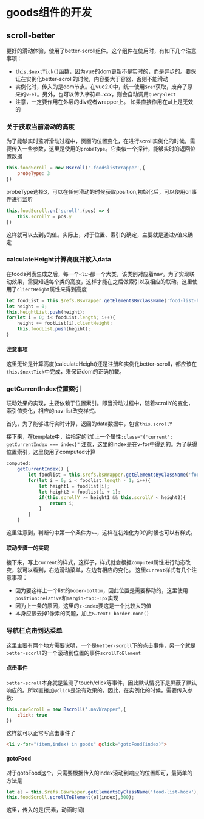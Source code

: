 # goods组件的开发

## scroll-better
更好的滑动体验，使用了better-scroll组件。这个组件在使用时，有如下几个注意事项：

- `this.$nextTick()`函数，因为vue的dom更新不是实时的，而是异步的。要保证在实例化better-scroll的时候，内容要大于容器，否则不能滑动
- 实例化时，传入的是dom节点。在vue2.0中，统一使用`$ref`获取，废弃了原来的`v-el`。另外，也可以传入字符串`.xxx`，则会自动调用`querySlect`
- 注意，一定要作用在外层的div或者wrapper上。 如果直接作用在ul上是无效的

### 关于获取当前滑动的高度
为了能够实时监听滑动过程中，页面的位置变化，在进行scroll实例化的时候，需要传入一些参数，这里是使用的`probeType`。它类似一个探针，能够实时的返回位置数据
```javascript
this.foodScroll = new Bscroll('.foodslistWrapper',{
    probeType: 3
})
```

probeType选择3，可以在任何滑动的时候获取position,初始化后，可以使用on事件进行监听
```javascript  
this.foodScroll.on('scroll',(pos) => {
    this.scrollY = pos.y
})
```
这样就可以去到y的值。实际上，对于位置、索引的确定，主要就是通过y值来确定

### calculateHeight计算高度并放入data
在foods列表生成之后，每一个`<li>`都一个大类，该类别对应着nav。为了实现联动效果，需要知道每个类的高度，这样才能在之后做索引以及相应的联动。这里使用了`clientHeight`属性来得到高度
```javascript
let foodList = this.$refs.Bswrapper.getElementsByclassName('food-list-hook'); //一般获取dom区的类名,--hook
let height = 0;
this.heightList.push(height);
for(let i = 0; i< foodList.length; i++){
    height += footList[i].clientHeight;
    this.foodList.push(hegiht);
}
```
#### 注意事项
这里无论是计算高度(calculateHeight)还是注册和实例化better-scroll，都应该在`this.$nextTick`中完成，来保证dom的正确加载。
### getCurrentIndex位置索引
联动效果的实现，主要依赖于位置索引。即当滑动过程中，随着scrollY的变化，索引值变化，相应的nav-list改变样式。

首先，为了能够进行实时计算，返回的data数据中，包含`this.scrollY`

接下来，在template中，给指定的li加上一个属性`:class="{'current': getCurrentIndex === index}"` 注意，这里的index是在v-for中得到的。为了获得位置索引，这里使用了computed计算
```javascript
computed:
    getCurrentIndex() {
        let foodlist = this.$refs.bsWrapper.getElementsByClassName('food-list-hook');
        for(let i = 0; i < foodlist.length - 1; i++){
            let height1 = foodlist[i];
            let height2 = foodlist[i + 1];
            if(this.scrollY >= height1 && this.scrollY < height2){
                return i;
            }
        }
    }
```
这里注意到，判断句中第一个条件为`>=`，这样在初始化为0的时候也可以有样式。

#### 联动步骤一的实现
接下来，写上`current`的样式，这样子，样式就会根据`computed`属性进行动态改变，就可以看到，右边滑动菜单，左边有相应的变化。
这里`current`样式有几个注意事项：

- 因为要这样上一个list的`boder-bottom`，因此位置是需要移动的，这里使用`position:relative`和`margin-top:-1px`实现
- 因为上一条的原因，这里的`z-index`要这是一个比较大的值
- 本身应该去掉1像素的问题，加上`&.text: border-none()`

### 导航栏点击到达菜单
这里主要有两个地方需要说明，一个是`better-scroll`下的点击事件，另一个就是`better-scorll`的一个滚动到位置的事件`scrollToElement`
#### 点击事件
`better-scroll`本身就是监测了touch/click等事件，因此默认情况下是屏蔽了默认响应的。所以直接加`@click`是没有效果的。因此，在实例化的时候，需要传入参数:
```javascript
this.navScroll = new Bscroll('.navWrapper',{
    click: true
})
```

这样就可以正常写点击事件了
```html   
<li v-for="(item,index) in goods" @click="gotoFood(index)">
```
#### gotoFood
对于gotoFood这个，只需要根据传入的index滚动到响应的位置即可，最简单的方法是
```javascript
let el = this.$refs.Bswrapper.getElementsByClassName('food-list-hook');
this.foodScroll.scrollToElement(el[index],300);
```
这里，传入的是(元素，动画时间)